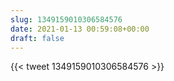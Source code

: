 ```yaml
---
slug: 1349159010306584576
date: 2021-01-13 00:59:08+00:00
draft: false
---
```


{{< tweet 1349159010306584576 >}}
